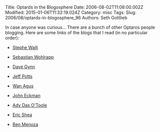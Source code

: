 Title: Optards in the Blogosphere
Date: 2006-08-02T11:08:00.002Z
Modified: 2015-01-06T11:32:19.024Z
Category: misc
Tags: 
Slug: 2006/08/optards-in-blogosphere_96
Authors: Seth Gottlieb

In case anyone was curious...  There are a bunch of other Optaros people blogging.  Here are some links of the blogs that I read (in no particular order):  
  

*   [Stephe Walli](http://stephesblog.blogs.com/my_weblog/)  
    
*   [Sebastian Wohlrapp](http://blog.wohlrapp.com/)  
    
*   [Dave Gynn](http://www.gynn.org/roller/page/dgynn)  
    
*   [Jeff Potts](http://ecmarchitect.com/)  
    
*   [Wan Agus](http://www.akewan.com/weblog/)  
    
*   [John Eckman](http://www.openparenthesis.org/)  
    
*   [Ady Das O'Toole](http://ad0t.blogspot.com/)  
    
*   [Eric Shea](http://eshea.net/)  
    
*   [Ben Menoza](http://menoza.org/)  
    
